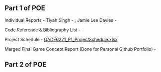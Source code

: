 Part 1 of POE 
------------------------------------------------------------------------------------------------------------------------------------------------------------------------------------------------
Individual Reports - Tiyah Singh - ;  Jamie Lee Davies -

Code Reference & Bibliography List - 

Project Schedule - [GADE6221_P1_ProjectSchedule.xlsx](https://github.com/user-attachments/files/19558223/GADE6221_P1_ProjectSchedule.xlsx)

Merged Final Game Concept Report (Done for Personal Github Portfolio) - 

Part 2 of POE
------------------------------------------------------------------------------------------------------------------------------------------------------------------------------------------------
